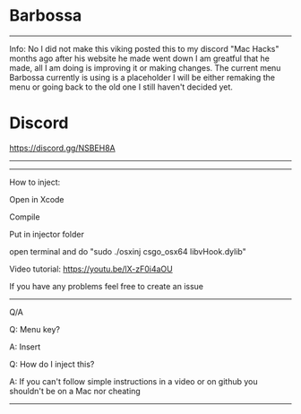 # Barbossa
---
Info:
No I did not make this viking posted this to my discord "Mac Hacks" months ago after his website he made went down I am greatful that he made, all I am doing is improving it or making changes. The current menu Barbossa currently is using is a placeholder I will be either remaking the menu or going back to the old one I still haven't decided yet.

# Discord

https://discord.gg/NSBEH8A

---
---

How to inject:

Open in Xcode

Compile

Put in injector folder

open terminal and do "sudo ./osxinj csgo_osx64 libvHook.dylib"

Video tutorial: https://youtu.be/lX-zF0i4aOU

If you have any problems feel free to create an issue

---

Q/A

Q: Menu key?

A: Insert

Q: How do I inject this?

A: If you can't follow simple instructions in a video or on github you shouldn't be on a Mac nor cheating

---
